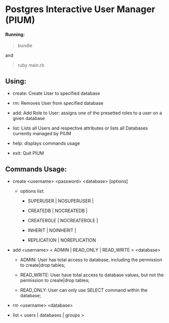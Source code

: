 # Postgres Interactive User Manager  (PIUM)

#### Running:

> bundle

and

> ruby main.rb

## Using:
* create: Create User to specified database

* rm: Removes User from specified database

* add: Add Role to User: assigns one of the presetted roles to a user on a given database

* list: Lists all Users and respective attributes or lists all Databases currently managed by PIUM

* help: displays commands usage

* exit: Quit PIUM

## Commands Usage:

- create \<username> \<password> \<database> \[options]

	* options list: 
  
		* SUPERUSER | NOSUPERUSER | 
  
		* CREATEDB | NOCREATEDB | 
  
		* CREATEROLE | NOCREATEROLE | 
  
		* INHERIT | NOINHERIT |
  
		* REPLICATION | NOREPLICATION

- add \<username> \< ADMIN | READ_ONLY | READ_WRITE > \<database>
	
	* ADMIN: User has total access to database, including the permission to create|drop tables;
	
	* READ_WRITE: User have total access to database values, but not the permission to create|drop tables;
	
	* READ_ONLY: User can only use SELECT command within the database;

- rm \<username> \<database>

- list \< users | databases | groups > 
